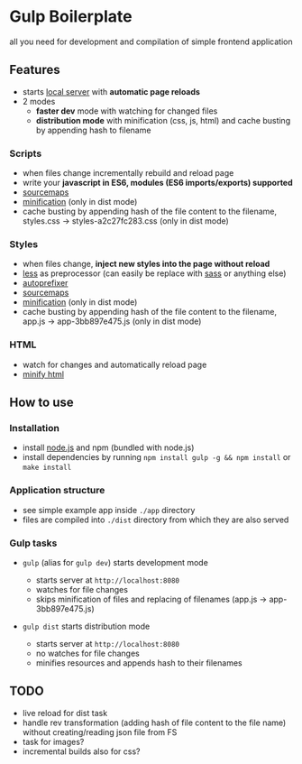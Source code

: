 # Gulp Boilerplate

all you need for development and compilation of simple frontend application

## Features

- starts [local server](https://www.browsersync.io/) with __automatic page reloads__
- 2 modes
	- __faster dev__ mode with watching for changed files
	- __distribution mode__ with minification (css, js, html) and cache busting by appending hash to filename

### Scripts

- when files change incrementally rebuild and reload page
- write your __javascript in ES6, modules (ES6 imports/exports) supported__
- [sourcemaps](https://github.com/floridoo/gulp-sourcemaps)
- [minification](https://github.com/mishoo/UglifyJS2) (only in dist mode)
- cache busting by appending hash of the file content to the filename, styles.css → styles-a2c27fc283.css (only in dist mode)

### Styles

- when files change, __inject new styles into the page without reload__
- [less](https://github.com/less/less.js) as preprocessor (can easily be replace with [sass](https://github.com/sass) or anything else)
- [autoprefixer](https://github.com/postcss/autoprefixer)
- [sourcemaps](https://github.com/floridoo/gulp-sourcemaps)
- [minification](https://github.com/jakubpawlowicz/clean-css) (only in dist mode)
- cache busting by appending hash of the file content to the filename, app.js → app-3bb897e475.js (only in dist mode)

### HTML

- watch for changes and automatically reload page
- [minify html](https://github.com/kangax/html-minifier)

## How to use

### Installation

- install [node.js](https://nodejs.org/en/) and npm (bundled with node.js)
- install dependencies by running `npm install gulp -g && npm install` or `make install`

### Application structure

- see simple example app inside `./app` directory
- files are compiled into `./dist` directory from which they are also served

### Gulp tasks

- `gulp` (alias for `gulp dev`) starts development mode
	- starts server at `http://localhost:8080`
	- watches for file changes
	- skips minification of files and replacing of filenames (app.js → app-3bb897e475.js)

- `gulp dist` starts distribution mode
	- starts server at `http://localhost:8080`
	- no watches for file changes
	- minifies resources and appends hash to their filenames

## TODO

- live reload for dist task
- handle rev transformation (adding hash of file content to the file name) without creating/reading json file from FS
- task for images?
- incremental builds also for css?
